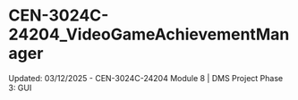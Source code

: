 # CEN-3024C-24204_VideoGameAchievementManager
Updated: 03/12/2025 - CEN-3024C-24204 Module 8 | DMS Project Phase 3: GUI
